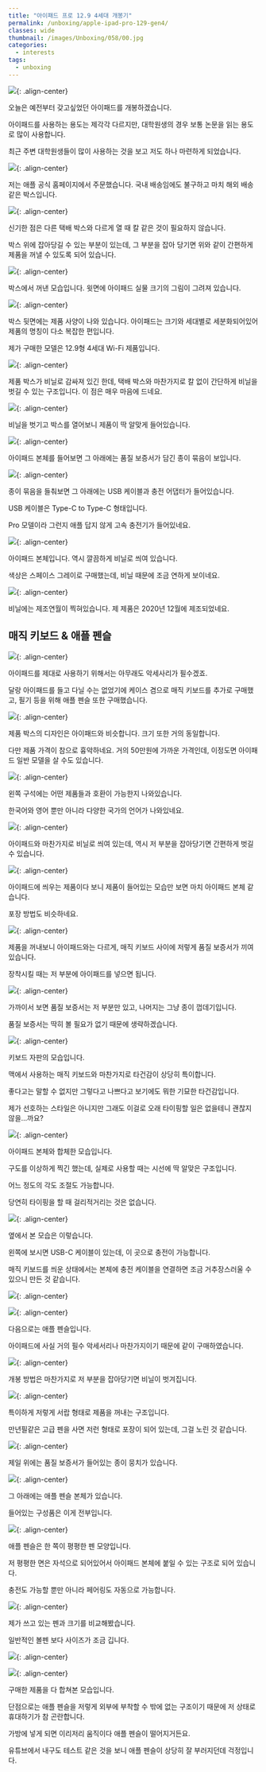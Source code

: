 ```yaml
---
title: "아이패드 프로 12.9 4세대 개봉기"
permalink: /unboxing/apple-ipad-pro-129-gen4/
classes: wide
thumbnail: /images/Unboxing/058/00.jpg
categories:
  - interests
tags:
  - unboxing
---
```


![](/images/Unboxing/058/00.jpg){: .align-center}

오늘은 예전부터 갖고싶었던 아이패드를 개봉하겠습니다. 

아이패드를 사용하는 용도는 제각각 다르지만, 대학원생의 경우 보통 논문을 읽는 용도로 많이 사용합니다. 

최근 주변 대학원생들이 많이 사용하는 것을 보고 저도 하나 마련하게 되었습니다.

![](/images/Unboxing/058/01.jpg){: .align-center}

저는 애플 공식 홈페이지에서 주문했습니다. 국내 배송임에도 불구하고 마치 해외 배송 같은 박스입니다.

![](/images/Unboxing/058/02.jpg){: .align-center}

신기한 점은 다른 택배 박스와 다르게 열 때 칼 같은 것이 필요하지 않습니다. 

박스 위에 잡아당길 수 있는 부분이 있는데, 그 부분을 잡아 당기면 위와 같이 간편하게 제품을 꺼낼 수 있도록 되어 있습니다.

![](/images/Unboxing/058/03.jpg){: .align-center}

박스에서 꺼낸 모습입니다. 윗면에 아이패드 실물 크기의 그림이 그려져 있습니다.

![](/images/Unboxing/058/04.jpg){: .align-center}

박스 뒷면에는 제품 사양이 나와 있습니다. 아이패드는 크기와 세대별로 세분화되어있어 제품의 명칭이 다소 복잡한 편입니다. 

제가 구매한 모델은 12.9형 4세대 Wi-Fi 제품입니다.

![](/images/Unboxing/058/05.jpg){: .align-center}

제품 박스가 비닐로 감싸져 있긴 한데, 택배 박스와 마찬가지로 칼 없이 간단하게 비닐을 벗길 수 있는 구조입니다. 이 점은 매우 마음에 드네요.

![](/images/Unboxing/058/06.jpg){: .align-center}

비닐을 벗기고 박스를 열어보니 제품이 딱 알맞게 들어있습니다.

![](/images/Unboxing/058/07.jpg){: .align-center}

아이패드 본체를 들어보면 그 아래에는 품질 보증서가 담긴 종이 묶음이 보입니다.

![](/images/Unboxing/058/08.jpg){: .align-center}

종이 묶음을 들춰보면 그 아래에는 USB 케이블과 충전 어댑터가 들어있습니다.

USB 케이블은 Type-C to Type-C 형태입니다.

Pro 모델이라 그런지 애플 답지 않게 고속 충전기가 들어있네요.

![](/images/Unboxing/058/09.jpg){: .align-center}

아이패드 본체입니다. 역시 깔끔하게 비닐로 씌여 있습니다.

색상은 스페이스 그레이로 구매했는데, 비닐 때문에 조금 연하게 보이네요.

![](/images/Unboxing/058/10.jpg){: .align-center}

비닐에는 제조연월이 찍혀있습니다. 제 제품은 2020년 12월에 제조되었네요.

## 매직 키보드 & 애플 펜슬

![](/images/Unboxing/058/11.jpg){: .align-center}

아이패드를 제대로 사용하기 위해서는 아무래도 악세사리가 필수겠죠.

달랑 아이패드를 들고 다닐 수는 없었기에 케이스 겸으로 매직 키보드를 추가로 구매했고, 필기 등을 위해 애플 펜슬 또한 구매했습니다.

![](/images/Unboxing/058/12.jpg){: .align-center}

제품 박스의 디자인은 아이패드와 비슷합니다. 크기 또한 거의 동일합니다.

다만 제품 가격이 참으로 흉악하네요. 거의 50만원에 가까운 가격인데, 이정도면 아이패드 일반 모델을 살 수도 있습니다.

![](/images/Unboxing/058/13.jpg){: .align-center}

왼쪽 구석에는 어떤 제품들과 호환이 가능한지 나와있습니다.

한국어와 영어 뿐만 아니라 다양한 국가의 언어가 나와있네요.

![](/images/Unboxing/058/14.jpg){: .align-center}

아이패드와 마찬가지로 비닐로 씌여 있는데, 역시 저 부분을 잡아당기면 간편하게 벗길 수 있습니다.

![](/images/Unboxing/058/15.jpg){: .align-center}

아이패드에 씌우는 제품이다 보니 제품이 들어있는 모습만 보면 마치 아이패드 본체 같습니다.

포장 방법도 비슷하네요.

![](/images/Unboxing/058/16.jpg){: .align-center}

제품을 꺼내보니 아이패드와는 다르게, 매직 키보드 사이에 저렇게 품질 보증서가 끼여있습니다.

장착시킬 때는 저 부분에 아이패드를 넣으면 됩니다.

![](/images/Unboxing/058/17.jpg){: .align-center}

가까이서 보면 품질 보증서는 저 부분만 있고, 나머지는 그냥 종이 껍데기입니다.

품질 보증서는 딱히 볼 필요가 없기 때문에 생략하겠습니다.

![](/images/Unboxing/058/18.jpg){: .align-center}

키보드 자판의 모습입니다.

맥에서 사용하는 매직 키보드와 마찬가지로 타건감이 상당히 특이합니다.

좋다고는 말할 수 없지만 그렇다고 나쁘다고 보기에도 뭐한 기묘한 타건감입니다.

제가 선호하는 스타일은 아니지만 그래도 이걸로 오래 타이핑할 일은 없을테니 괜찮지 않을...까요?

![](/images/Unboxing/058/19.jpg){: .align-center}

아이패드 본체와 합체한 모습입니다.

구도를 이상하게 찍긴 했는데, 실제로 사용할 때는 시선에 딱 알맞은 구조입니다.

어느 정도의 각도 조절도 가능합니다.

당연히 타이핑을 할 때 걸리적거리는 것은 없습니다.

![](/images/Unboxing/058/20.jpg){: .align-center}

옆에서 본 모습은 이렇습니다.

왼쪽에 보시면 USB-C 케이블이 있는데, 이 곳으로 충전이 가능합니다.

매직 키보드를 씌운 상태에서는 본체에 충전 케이블을 연결하면 조금 거추장스러울 수 있으니 만든 것 같습니다.

![](/images/Unboxing/058/21.jpg){: .align-center}

![](/images/Unboxing/058/22.jpg){: .align-center}

다음으로는 애플 펜슬입니다.

아이패드에 사실 거의 필수 악세서리나 마찬가지이기 때문에 같이 구매하였습니다.

![](/images/Unboxing/058/23.jpg){: .align-center}

개봉 방법은 마찬가지로 저 부분을 잡아당기면 비닐이 벗겨집니다.

![](/images/Unboxing/058/24.jpg){: .align-center}

특이하게 저렇게 서랍 형태로 제품을 꺼내는 구조입니다.

만년필같은 고급 펜을 사면 저런 형태로 포장이 되어 있는데, 그걸 노린 것 같습니다.

![](/images/Unboxing/058/25.jpg){: .align-center}

제일 위에는 품질 보증서가 들어있는 종이 뭉치가 있습니다.

![](/images/Unboxing/058/26.jpg){: .align-center}

그 아래에는 애플 펜슬 본체가 있습니다.

들어있는 구성품은 이게 전부입니다.

![](/images/Unboxing/058/27.jpg){: .align-center}

애플 펜슬은 한 쪽이 평평한 펜 모양입니다.

저 평평한 면은 자석으로 되어있어서 아이패드 본체에 붙일 수 있는 구조로 되어 있습니다.

충전도 가능할 뿐만 아니라 페어링도 자동으로 가능합니다.

![](/images/Unboxing/058/28.jpg){: .align-center}

제가 쓰고 있는 펜과 크기를 비교해봤습니다.

일반적인 볼펜 보다 사이즈가 조금 깁니다.

![](/images/Unboxing/058/29.jpg){: .align-center}

![](/images/Unboxing/058/30.jpg){: .align-center}

구매한 제품을 다 합쳐본 모습입니다.

단점으로는 애플 펜슬을 저렇게 외부에 부착할 수 밖에 없는 구조이기 때문에 저 상태로 휴대하기가 참 곤란합니다.

가방에 넣게 되면 이리저리 움직이다 애플 펜슬이 떨어지거든요.

유튜브에서 내구도 테스트 같은 것을 보니 애플 펜슬이 상당히 잘 부러지던데 걱정입니다.